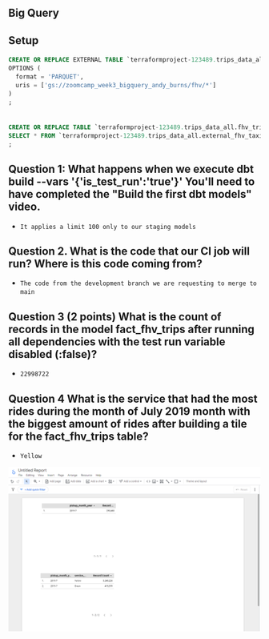 ## Big Query

## Setup 

```SQL
CREATE OR REPLACE EXTERNAL TABLE `terraformproject-123489.trips_data_all.external_fhv_taxi_2019`
OPTIONS (
  format = 'PARQUET',
  uris = ['gs://zoomcamp_week3_bigquery_andy_burns/fhv/*']
)
;


CREATE OR REPLACE TABLE `terraformproject-123489.trips_data_all.fhv_tripdata` AS
SELECT * FROM `terraformproject-123489.trips_data_all.external_fhv_taxi_2019`;
;
```

## Question 1: What happens when we execute dbt build --vars '{'is_test_run':'true'}' You'll need to have completed the "Build the first dbt models" video.
- `It applies a limit 100 only to our staging models`



## Question 2. What is the code that our CI job will run? Where is this code coming from?
- `The code from the development branch we are requesting to merge to main`



## Question 3 (2 points) What is the count of records in the model fact_fhv_trips after running all dependencies with the test run variable disabled (:false)?
- `22998722`



## Question 4 What is the service that had the most rides during the month of July 2019 month with the biggest amount of rides after building a tile for the fact_fhv_trips table?
- `Yellow`

![Screenshot from a simple Looker app showing records per month-year](Q4.png)